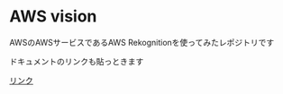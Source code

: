 # AWS vision
AWSのAWSサービスであるAWS Rekognitionを使ってみたレポジトリです

ドキュメントのリンクも貼っときます

[リンク](https://docs.aws.amazon.com/ja_jp/rekognition/latest/dg/what-is.html)